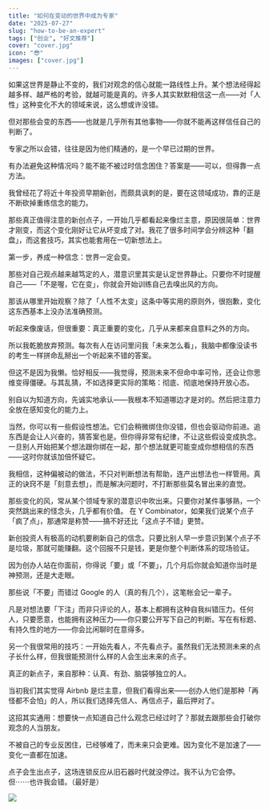 ```yaml
---
title: "如何在变动的世界中成为专家"
date: "2025-07-27"
slug: "how-to-be-an-expert"
tags: ["创业", "好文推荐"]
cover: "cover.jpg"
icon: "😎"
images: ["cover.jpg"]
---
```

如果这世界是静止不变的，我们对观念的信心就能一路线性上升。某个想法经得起越多样、越严格的考验，就越可能是真的。许多人其实默默相信这一点——对「人性」这种变化不大的领域来说，这么想或许没错。



但对那些会变的东西——也就是几乎所有其他事物——你就不能再这样信任自己的判断了。



专家之所以会错，往往是因为他们精通的，是一个早已过期的世界。



有办法避免这种情况吗？能不能不被过时信念困住？答案是——可以，但得靠一点方法。



我曾经花了将近十年投资早期新创，而颇具讽刺的是，要在这领域成功，靠的正是不断砍掉重练信念的能力。



那些真正值得注意的新创点子，一开始几乎都看起来像烂主意，原因很简单：世界才刚变，而这个变化刚好让它从坏变成了对。我花了很多时间学会分辨这种「翻盘」，而这套技巧，其实也能套用在一切新想法上。



第一步，养成一种信念：世界一定会变。



那些对自己观点越来越笃定的人，潜意识里其实是认定世界静止。只要你不时提醒自己——「不是喔，它在变」，你就会开始训练自己去嗅出风的方向。



那该从哪里开始观察？除了「人性不太变」这条中等实用的原则外，很抱歉，变化这东西基本上没办法准确预测。



听起来像废话，但很重要：真正重要的变化，几乎从来都来自意料之外的方向。



所以我乾脆放弃预测。每次有人在访问里问我「未来怎么看」，我脑中都像没读书的考生一样拼命乱掰出一个听起来不错的答案。



但这不是因为我懒。恰好相反——我觉得，预测未来不但命中率可怜，还会让你思维变得僵硬。与其乱猜，不如选择更实际的策略：彻底、彻底地保持开放心态。



别自以为知道方向，先诚实地承认——我根本不知道哪边才是对的。然后把注意力全放在感知变化的能力上。



当然，你可以有一些假设性想法。它们会稍微绑住你没错，但也会驱动你前进。追东西是会让人兴奋的，猜答案也是。但你得非常有纪律，不让这些假设变成执念。
一旦别人开始把某个想法跟你绑在一起，那个想法就更可能变成你想相信的东西——这时你就该加倍怀疑它。



我相信，这种偏被动的做法，不只对判断想法有帮助，连产出想法也一样管用。真正的诀窍不是「刻意去想」，而是解决问题时，不打断那些莫名冒出来的直觉。



那些变化的风，常从某个领域专家的潜意识中吹出来。只要你对某件事够熟，一个突然跳出来的怪念头，几乎都有价值。
在 Y Combinator，如果我们说某个点子「疯了点」，那通常是称赞——搞不好还比「这点子不错」更赞。



新创投资人有极高的动机要刷新自己的信念。只要比别人早一步意识到某个点子不是垃圾，那就可能赚翻。这个回报不只是钱，更是你整个判断体系的现场验证。



因为创办人站在你面前，你得说「要」或「不要」，几个月后你就会知道你当时是神预测，还是大走眼。



那些说「不要」而错过 Google 的人（真的有几个），这笔帐会记一辈子。



凡是对想法要「下注」而非只评论的人，基本上都拥有这种自我纠错压力。任何人，只要愿意，也能拥有这种压力——你只要公开写下自己的判断。写在有标题、有持久性的地方——你会比闲聊时在意得多。



另一个我很常用的技巧：一开始先看人，不先看点子。虽然我们无法预测未来的点子长什么样，但我很能预测什么样的人会生出未来的点子。



真正的新点子，来自那种：认真、有劲、脑袋够独立的人。



当初我们其实觉得 Airbnb 是烂主意，但我们看得出来——创办人他们是那种「再怪都不会怕」的人，所以我们选择先信人、再信点子，最后押对了。



这招其实通用：想要快一点知道自己什么观念已经过时了？那就去跟那些会打破你观念的人当朋友。



不被自己的专业反困住，已经够难了，而未来只会更难。因为变化不是加速了——变化一直都在加速。



点子会生出点子，这场连锁反应从旧石器时代就没停过。我不认为它会停。
但⋯⋯也许我会错。（最好是）




![](https://prod-files-secure.s3.us-west-2.amazonaws.com/112d0858-5090-4d34-a606-b75eb8d65fd2/46476355-9cf3-4e99-9b7a-3531bc426380/1000202064.png?X-Amz-Algorithm=AWS4-HMAC-SHA256&X-Amz-Content-Sha256=UNSIGNED-PAYLOAD&X-Amz-Credential=ASIAZI2LB466UXOH53JB%2F20250823%2Fus-west-2%2Fs3%2Faws4_request&X-Amz-Date=20250823T185108Z&X-Amz-Expires=3600&X-Amz-Security-Token=IQoJb3JpZ2luX2VjENr%2F%2F%2F%2F%2F%2F%2F%2F%2F%2FwEaCXVzLXdlc3QtMiJHMEUCIQCEJBjzSMh5AmLWqEaJhqHuXd97%2BRAG2n2wOTH%2B7thS%2FwIgaH0B5rKNSoyGScUNssModmaxQKNkKB%2FLzY89KjUoXiQq%2FwMIMxAAGgw2Mzc0MjMxODM4MDUiDEEZZL%2FJU94Aetdg5ircA0IPHiCdbMnScWi5I2ILidBYGJbGha%2FUPnBPcw2SyywoN0CbknPrC0HWtZAIgoMTFQKUL7aiayoRYNobLOohHFRAJNd3p%2FJkLAJk4FLECbe9qhorePQl5xlq4CJlemx1NJyf6DKOgNwQEq9NGwLfk3Px2VYWTMmmiiKq1G4qRCZmDSjdkrq36QZDB8128NCPPTO%2FyslNbUb7oxLus9K4GnjihuboLGisOQ%2Fwu1lUYnkzHMG1woIrEvnm%2BOZTS2UHqzKzy9yVgHmDU18sS7NjIF3AKoSt51TiMBCP7NPJU0ctDrZZq5V5BoTeABAlQlCYRq%2Ff9Y87AvkCjKH8twE9BjuKbTkJbpw3mMwwHuZSAe32mc24IAyRjBwBhIkI7ikF3g%2FYkKQNw1kjYmus144d6wAs9idCW9TD1AXLIjf3Bm7zqmgIIpC7vyNP1xx%2FguxyWK4a4jLHm%2FyBfwRtdpcOFBvXzNrwcFT3zxNf0z6zhRnhstus37hTDXrm88DFsm2kgMfY2tPUMF1ttzpMqGVoAUZG%2B6zwri6699LD5WtOcI2A5fZ2Mr9OpxmOP91nDMfm0JdRq7ahPX0sF6Nl8HvIDGtRrqd9Cw8tLvmex20ppDhxhEyO%2B5AuOxxzNk%2FfMLeHqMUGOqUBOwOnN3dTlHmz8kTQLP8HWNhav1XPHxpkFF00T5wpX8l8G3cofbMrM%2BAa2DAKCocJVhJE79UGJ0gvGJaX8o4UwCfgRt1NgsigqDoVP462K2%2BF%2BeXgsN5oUorkpbi%2FOk2RTXP7%2Bq7R46Mu2Hg%2FbQ%2FwAVCLhSa0DFm9kmxOQb6BF7RqnyZ9WFoyhrCg6mOxMWvT2rmwqstBQHgu2EUxifKo3HA96IgF&X-Amz-Signature=9925e58329f02a10552c052fa0c985c87176461307704db644cb0c75d6cdec13&X-Amz-SignedHeaders=host&x-amz-checksum-mode=ENABLED&x-id=GetObject)

